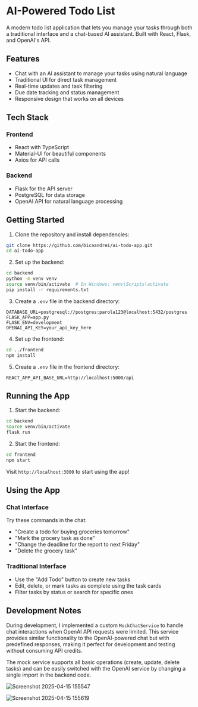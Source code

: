 # AI-Powered Todo List

A modern todo list application that lets you manage your tasks through both a traditional interface and a chat-based AI assistant. Built with React, Flask, and OpenAI's API.

## Features

- Chat with an AI assistant to manage your tasks using natural language
- Traditional UI for direct task management
- Real-time updates and task filtering
- Due date tracking and status management
- Responsive design that works on all devices

## Tech Stack

### Frontend
- React with TypeScript
- Material-UI for beautiful components
- Axios for API calls

### Backend
- Flask for the API server
- PostgreSQL for data storage
- OpenAI API for natural language processing

## Getting Started

1. Clone the repository and install dependencies:
```bash
git clone https://github.com/bicaandrei/ai-todo-app.git
cd ai-todo-app
```

2. Set up the backend:
```bash
cd backend
python -m venv venv
source venv/bin/activate  # On Windows: venv\Scripts\activate
pip install -r requirements.txt
```

3. Create a `.env` file in the backend directory:
```
DATABASE_URL=postgresql://postgres:parola123@localhost:5432/postgres
FLASK_APP=app.py
FLASK_ENV=development
OPENAI_API_KEY=your_api_key_here
```

4. Set up the frontend:
```bash
cd ../frontend
npm install
```

5. Create a `.env` file in the frontend directory:
```
REACT_APP_API_BASE_URL=http://localhost:5000/api
```

## Running the App

1. Start the backend:
```bash
cd backend
source venv/bin/activate
flask run
```

2. Start the frontend:
```bash
cd frontend
npm start
```

Visit `http://localhost:3000` to start using the app!

## Using the App

### Chat Interface
Try these commands in the chat:
- "Create a todo for buying groceries tomorrow"
- "Mark the grocery task as done"
- "Change the deadline for the report to next Friday"
- "Delete the grocery task"

### Traditional Interface
- Use the "Add Todo" button to create new tasks
- Edit, delete, or mark tasks as complete using the task cards
- Filter tasks by status or search for specific ones

## Development Notes

During development, I implemented a custom `MockChatService` to handle chat interactions when OpenAI API requests were limited. This service provides similar functionality to the OpenAI-powered chat but with predefined responses, making it perfect for development and testing without consuming API credits.

The mock service supports all basic operations (create, update, delete tasks) and can be easily switched with the OpenAI service by changing a single import in the backend code.

![Screenshot 2025-04-15 155547](https://github.com/user-attachments/assets/f4d45ba2-4a2e-43da-b8bb-fdde48a078c9)

![Screenshot 2025-04-15 155619](https://github.com/user-attachments/assets/8cfcb796-b696-4ad9-8482-2434765ac5cb)
